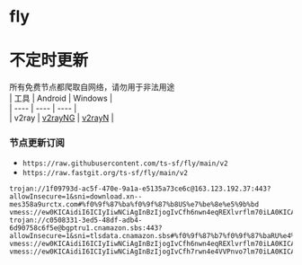 # fly
# 不定时更新
所有免费节点都爬取自网络，请勿用于非法用途  
|  工具  | Android  | Windows  |  
|  ----  | ----   | ----  |  
| v2ray  | [v2rayNG](https://github.com/2dust/v2rayNG/releases) | [v2rayN](https://github.com/2dust/v2rayN/releases) |  
  
### 节点更新订阅  
- `https://raw.githubusercontent.com/ts-sf/fly/main/v2`  
- `https://raw.fastgit.org/ts-sf/fly/main/v2`  
``` 
trojan://1f09793d-ac5f-470e-9a1a-e5135a73ce6c@163.123.192.37:443?allowInsecure=1&sni=download.xn--mes358a9urctx.com#%f0%9f%87%ba%f0%9f%87%b8US%e7%be%8e%e5%9b%bd
vmess://ew0KICAidiI6ICIyIiwNCiAgInBzIjogIvCfh6nwn4eqREXlvrflm70iLA0KICAiYWRkIjogIjUxLjE5NS4zNS4xNDgiLA0KICAicG9ydCI6ICI0NDMiLA0KICAiaWQiOiAiNDE4MDQ4YWYtYTI5My00Yjk5LTliMGMtOThjYTM1ODBkZDI0IiwNCiAgImFpZCI6ICI2NCIsDQogICJzY3kiOiAiYXV0byIsDQogICJuZXQiOiAid3MiLA0KICAidHlwZSI6ICJub25lIiwNCiAgImhvc3QiOiAid3d3LjE3OTIwNTA2Lnh5eiIsDQogICJwYXRoIjogIi9wYXRoLzE2ODQzMTY3OTA0MzMiLA0KICAidGxzIjogInRscyIsDQogICJzbmkiOiAid3d3LjE3OTIwNTA2Lnh5eiINCn0=
trojan://c0508331-3ed5-48df-adb4-6d90758c6f5e@bgptru1.cnamazon.sbs:443?allowInsecure=1&sni=tlsdata.cnamazon.sbs#%f0%9f%87%b7%f0%9f%87%baRU%e4%bf%84%e7%bd%97%e6%96%af
vmess://ew0KICAidiI6ICIyIiwNCiAgInBzIjogIvCfh6nwn4eqREXlvrflm70iLA0KICAiYWRkIjogImNkbmpzLmNvbSIsDQogICJwb3J0IjogIjQ0MyIsDQogICJpZCI6ICIzRTI3MUM1Ri0yOEZGLTQ3MDQtQjhFNS1DQzJCMzlBQjdGNjAiLA0KICAiYWlkIjogIjAiLA0KICAic2N5IjogImF1dG8iLA0KICAibmV0IjogIndzIiwNCiAgInR5cGUiOiAibm9uZSIsDQogICJob3N0IjogIkR1c3NlbGRvcmYua290aWNrLnNpdGUiLA0KICAicGF0aCI6ICIvc3BlZWR0ZXN0IiwNCiAgInRscyI6ICJ0bHMiLA0KICAic25pIjogIkR1c3NlbGRvcmYua290aWNrLnNpdGUiDQp9
vmess://ew0KICAidiI6ICIyIiwNCiAgInBzIjogIvCfh7rwn4e4VVPnvo7lm70iLA0KICAiYWRkIjogIjEzNy4xNzUuMy4yMzQiLA0KICAicG9ydCI6ICI0NDMiLA0KICAiaWQiOiAiNDE4MDQ4YWYtYTI5My00Yjk5LTliMGMtOThjYTM1ODBkZDI0IiwNCiAgImFpZCI6ICI2NCIsDQogICJzY3kiOiAiYXV0byIsDQogICJuZXQiOiAid3MiLA0KICAidHlwZSI6ICJub25lIiwNCiAgImhvc3QiOiAid3d3LjMzMDIxODI0Lnh5eiIsDQogICJwYXRoIjogIi9wYXRoLzE2ODQzMTY3OTA0MzMiLA0KICAidGxzIjogInRscyIsDQogICJzbmkiOiAid3d3LjMzMDIxODI0Lnh5eiINCn0=
```
